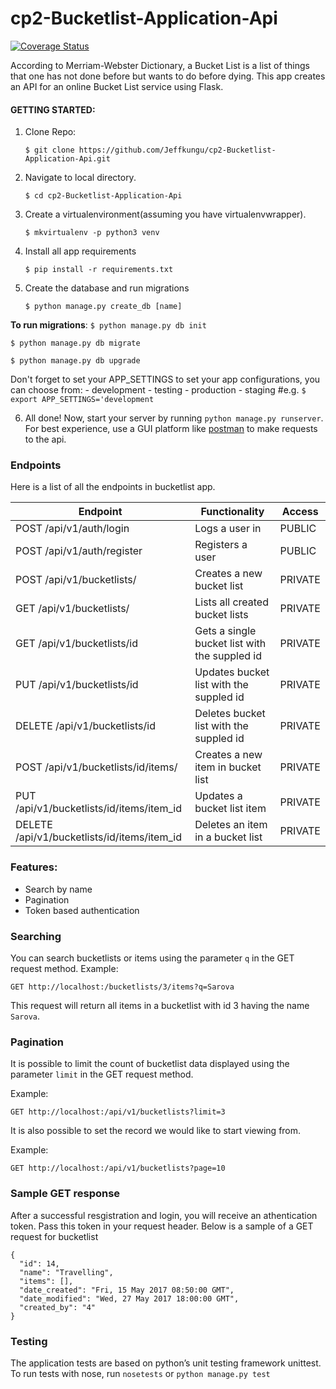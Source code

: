 # cp2-Bucketlist-Application-Api
[![Coverage Status](https://coveralls.io/repos/github/Jeffkungu/cp2-Bucketlist-Application-Api/badge.svg)](https://coveralls.io/github/Jeffkungu/cp2-Bucketlist-Application-Api)

According to Merriam-Webster Dictionary, a Bucket List is a list of things that one has not done before but wants to do before dying. This app creates an API for an online Bucket List service using Flask.

#### GETTING STARTED:

1. Clone Repo:

    ```
    $ git clone https://github.com/Jeffkungu/cp2-Bucketlist-Application-Api.git
    ```
2. Navigate to local directory.

    ```
    $ cd cp2-Bucketlist-Application-Api
    ```
3. Create a virtualenvironment(assuming you have virtualenvwrapper).

    ```
    $ mkvirtualenv -p python3 venv
    ```
4. Install all app requirements

    ```
    $ pip install -r requirements.txt
    ```

5. Create the database and run migrations

    ```
    $ python manage.py create_db [name]
    ```

**To run migrations**:
   `$ python manage.py db init`

   `$ python manage.py db migrate`

   `$ python manage.py db upgrade`

Don't forget to set your APP_SETTINGS to set your app configurations, you can choose from:
    - development
    - testing
    - production
    - staging
    #e.g.
    `$ export APP_SETTINGS='development`

 6. All done! Now, start your server by running `python manage.py runserver`. For best experience, use a GUI platform like [postman](https://www.getpostman.com/) to make requests to the api.

### Endpoints

Here is a list of all the endpoints in bucketlist app.

Endpoint | Functionality| Access
------------ | ------------- | -------------
POST /api/v1/auth/login |Logs a user in | PUBLIC
POST /api/v1/auth/register | Registers a user | PUBLIC
POST /api/v1/bucketlists/ | Creates a new bucket list | PRIVATE
GET /api/v1/bucketlists/ | Lists all created bucket lists | PRIVATE
GET /api/v1/bucketlists/id | Gets a single bucket list with the suppled id | PRIVATE
PUT /api/v1/bucketlists/id | Updates bucket list with the suppled id | PRIVATE
DELETE /api/v1/bucketlists/id | Deletes bucket list with the suppled id | PRIVATE
POST /api/v1/bucketlists/id/items/ | Creates a new item in bucket list | PRIVATE
PUT /api/v1/bucketlists/id/items/item_id | Updates a bucket list item | PRIVATE
DELETE /api/v1/bucketlists/id/items/item_id | Deletes an item in a bucket list | PRIVATE

### Features:
* Search by name
* Pagination
* Token based authentication
### Searching

You can search bucketlists or items using the parameter `q` in the GET request method.
Example:

`GET http://localhost:/bucketlists/3/items?q=Sarova`

This request will return all items in a bucketlist with id 3 having the name `Sarova`.

### Pagination

It is possible to limit the count of bucketlist data displayed using the parameter `limit` in the GET request method.

Example:

`GET http://localhost:/api/v1/bucketlists?limit=3`

It is also possible to set the record we would like to start viewing from.

Example:

`GET http://localhost:/api/v1/bucketlists?page=10`

### Sample GET response
After a successful resgistration and login, you will receive an athentication token. Pass this token in your request header.
Below is a sample of a GET request for bucketlist

```
{
  "id": 14,
  "name": "Travelling",
  "items": [],
  "date_created": "Fri, 15 May 2017 08:50:00 GMT",
  "date_modified": "Wed, 27 May 2017 18:00:00 GMT",
  "created_by": "4"
}

```

### Testing
The application tests are based on python’s unit testing framework unittest.
To run tests with nose, run `nosetests` or `python manage.py test`
